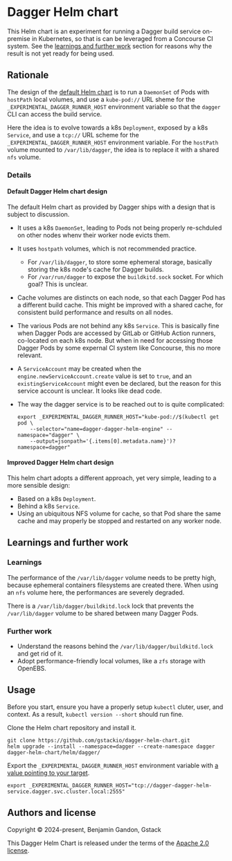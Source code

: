 Dagger Helm chart
=================

This Helm chart is an experiment for running a Dagger build service on-premise
in Kubernetes, so that is can be leveraged from a Concourse CI system. See the
[learnings and further work](#learnings-and-further-work) section for reasons
why the result is not yet ready for being used.


Rationale
---------

The design of the [default Helm chart][dagger_helm_chart] is to run a
`DaemonSet` of Pods with `hostPath` local volumes, and use a `kube-pod://` URL
sheme for the `_EXPERIMENTAL_DAGGER_RUNNER_HOST` environment variable so that
the `dagger` CLI can access the build service.

Here the idea is to evolve towards a k8s `Deployment`, exposed by a k8s
`Service`, and use a `tcp://` URL scheme for the
`_EXPERIMENTAL_DAGGER_RUNNER_HOST` environment variable. For the `hostPath`
volume mounted to `/var/lib/dagger`, the idea is to replace it with a shared
`nfs` volume.

[dagger_helm_chart]: https://github.com/dagger/dagger/tree/main/helm/dagger


### Details

#### Default Dagger Helm chart design

The default Helm chart as provided by Dagger ships with a design that is
subject to discussion.

- It uses a k8s `DaemonSet`, leading to Pods not being properly re-schduled on
  other nodes whenv their worker node evicts them.
- It uses `hostpath` volumes, which is not recommended practice.
    - For `/var/lib/dagger`, to store some ephemeral storage, basically
      storing the k8s node's cache for Dagger builds.
    - For `/var/run/dagger` to expose the `buildkitd.sock` socket. For which
      goal? This is unclear.
- Cache volumes are distincts on each node, so that each Dagger Pod has a
  different build cache. This might be improved with a shared cache, for
  consistent build performance and results on all nodes.
- The various Pods are not behind any k8s `Service`. This is basically fine
  when Dagger Pods are accessed by GitLab or GitHub Action runners, co-located
  on each k8s node. But when in need for accessing those Dagger Pods by some
  expernal CI system like Concourse, this no more relevant.
- A `ServiceAccount` may be created when the `engine.newServiceAccount.create`
  value is set to `true`, and an `existingServiceAccount` might even be
  declared, but the reason for this service account is unclear. It looks like
  dead code.
- The way the dagger service is to be reached out to is quite complicated:

    ```shell
    export _EXPERIMENTAL_DAGGER_RUNNER_HOST="kube-pod://$(kubectl get pod \
        --selector="name=dagger-dagger-helm-engine" --namespace="dagger" \
        --output=jsonpath='{.items[0].metadata.name}')?namespace=dagger"
    ```


#### Improved Dagger Helm chart design

This helm chart adopts a different approach, yet very simple, leading to a
more sensible design:

- Based on a k8s `Deployment`.
- Behind a k8s `Service`.
- Using an ubiquitous NFS volume for cache, so that Pod share the same cache
  and may properly be stopped and restarted on any worker node.


Learnings and further work
--------------------------

### Learnings

The performance of the `/var/lib/dagger` volume needs to be pretty high,
because ephemeral containers filesystems are created there. When using an
`nfs` volume here, the performances are severely degraded.

There is a `/var/lib/dagger/buildkitd.lock` lock that prevents the
`/var/lib/dagger` volume to be shared between many Dagger Pods.


### Further work

- Understand the reasons behind the `/var/lib/dagger/buildkitd.lock` and get
  rid of it.
- Adopt performance-friendly local volumes, like a `zfs` storage with OpenEBS.


Usage
-----

Before you start, ensure you have a properly setup `kubectl` cluter, user, and
context. As a result, `kubectl version --short` should run fine.

Clone the Helm chart repository and install it.

```shell
git clone https://github.com/gstackio/dagger-helm-chart.git
helm upgrade --install --namespace=dagger --create-namespace dagger dagger-helm-chart/helm/dagger/
```

Export the `_EXPERIMENTAL_DAGGER_RUNNER_HOST` environment variable with
[a value pointing to your target][conn_intrfc].

```shell
export _EXPERIMENTAL_DAGGER_RUNNER_HOST="tcp://dagger-dagger-helm-service.dagger.svc.cluster.local:2555"
```

[conn_intrfc]: https://docs.dagger.io/manuals/administrator/custom-runner/#connection-interface


Authors and license
-------------------

Copyright © 2024-present, Benjamin Gandon, Gstack

This Dagger Helm Chart is released under the terms of the
[Apache 2.0 license](http://www.apache.org/licenses/LICENSE-2.0).
